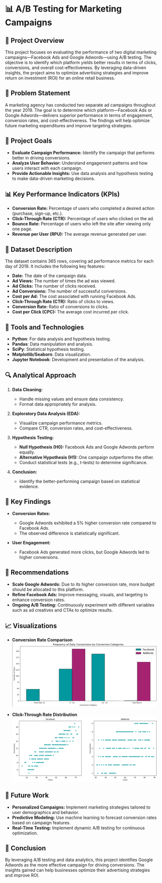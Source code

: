 # 📊 A/B Testing for Marketing Campaigns

## 🚀 Project Overview
This project focuses on evaluating the performance of two digital marketing campaigns—Facebook Ads and Google Adwords—using A/B testing. The objective is to identify which platform yields better results in terms of clicks, conversions, and overall cost-effectiveness. By leveraging data-driven insights, the project aims to optimize advertising strategies and improve return on investment (ROI) for an online retail business.

## 🚩 Problem Statement
A marketing agency has conducted two separate ad campaigns throughout the year 2019. The goal is to determine which platform—Facebook Ads or Google Adwords—delivers superior performance in terms of engagement, conversion rates, and cost-effectiveness. The findings will help optimize future marketing expenditures and improve targeting strategies.

## 🎯 Project Goals
- **Evaluate Campaign Performance:** Identify the campaign that performs better in driving conversions.
- **Analyze User Behavior:** Understand engagement patterns and how users interact with each campaign.
- **Provide Actionable Insights:** Use data analysis and hypothesis testing to make data-driven marketing decisions.

## 📊 Key Performance Indicators (KPIs)
- **Conversion Rate:** Percentage of users who completed a desired action (purchase, sign-up, etc.).
- **Click-Through Rate (CTR):** Percentage of users who clicked on the ad.
- **Bounce Rate:** Percentage of users who left the site after viewing only one page.
- **Revenue per User (RPU):** The average revenue generated per user.

## 📂 Dataset Description
The dataset contains 365 rows, covering ad performance metrics for each day of 2019. It includes the following key features:
- **Date:** The date of the campaign data.
- **Ad Views:** The number of times the ad was viewed.
- **Ad Clicks:** The number of clicks received.
- **Ad Conversions:** The number of successful conversions.
- **Cost per Ad:** The cost associated with running Facebook Ads.
- **Click-Through Rate (CTR):** Ratio of clicks to views.
- **Conversion Rate:** Ratio of conversions to clicks.
- **Cost per Click (CPC):** The average cost incurred per click.

## 🧰 Tools and Technologies
- **Python**: For data analysis and hypothesis testing.
- **Pandas**: Data manipulation and analysis.
- **SciPy**: Statistical hypothesis testing.
- **Matplotlib/Seaborn**: Data visualization.
- **Jupyter Notebook**: Development and presentation of the analysis.

## 🔍 Analytical Approach
1. **Data Cleaning:**
   - Handle missing values and ensure data consistency.
   - Format data appropriately for analysis.

2. **Exploratory Data Analysis (EDA):**
   - Visualize campaign performance metrics.
   - Compare CTR, conversion rates, and cost-effectiveness.

3. **Hypothesis Testing:**
   - **Null Hypothesis (H0):** Facebook Ads and Google Adwords perform equally.
   - **Alternative Hypothesis (H1):** One campaign outperforms the other.
   - Conduct statistical tests (e.g., t-tests) to determine significance.

4. **Conclusion:**
   - Identify the better-performing campaign based on statistical evidence.

## 📑 Key Findings
- **Conversion Rates:**
  - Google Adwords exhibited a 5% higher conversion rate compared to Facebook Ads.
  - The observed difference is statistically significant.

- **User Engagement:**
  - Facebook Ads generated more clicks, but Google Adwords led to higher conversions.

## 📝 Recommendations
- **Scale Google Adwords:** Due to its higher conversion rate, more budget should be allocated to this platform.
- **Refine Facebook Ads:** Improve messaging, visuals, and targeting to enhance conversion rates.
- **Ongoing A/B Testing:** Continuously experiment with different variables such as ad creatives and CTAs to optimize results.

## 📈 Visualizations
- **Conversion Rate Comparison**
  ![Conversion Rate](images/102.png)

- **Click-Through Rate Distribution**
  ![CTR Distribution](images/101.png)

## 🚀 Future Work
- **Personalized Campaigns:** Implement marketing strategies tailored to user demographics and behavior.
- **Predictive Modeling:** Use machine learning to forecast conversion rates based on campaign features.
- **Real-Time Testing:** Implement dynamic A/B testing for continuous optimization.

## 📜 Conclusion
By leveraging A/B testing and data analytics, this project identifies Google Adwords as the more effective campaign for driving conversions. The insights gained can help businesses optimize their advertising strategies and improve ROI.
